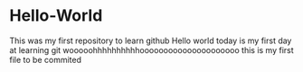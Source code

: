 # Hello-World
This was my first repository to learn github
Hello world today is my first day at learning git 
wooooohhhhhhhhhhooooooooooooooooooooo this is my first file to be commited
